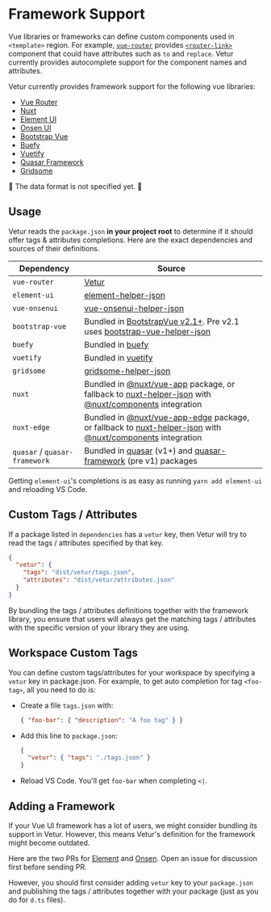 # Framework Support

Vue libraries or frameworks can define custom components used in `<template>` region. For example, [`vue-router`](https://router.vuejs.org/) provides [`<router-link>`](https://router.vuejs.org/api/#router-link) component that could have attributes such as `to` and `replace`. Vetur currently provides autocomplete support for the component names and attributes.

Vetur currently provides framework support for the following vue libraries:

- [Vue Router](https://router.vuejs.org/)
- [Nuxt](https://nuxtjs.org/)
- [Element UI](https://element.eleme.io/#/)
- [Onsen UI](https://onsen.io/)
- [Bootstrap Vue](https://bootstrap-vue.js.org/)
- [Buefy](https://buefy.org/)
- [Vuetify](https://vuetifyjs.com/en/)
- [Quasar Framework](https://quasar.dev/)
- [Gridsome](https://gridsome.org/)

🚧 The data format is not specified yet. 🚧

## Usage

Vetur reads the `package.json` **in your project root** to determine if it should offer tags & attributes completions. Here are the exact dependencies and sources of their definitions.

| Dependency | Source |
|---|---|
| `vue-router` | [Vetur](https://github.com/vuejs/vetur/blob/master/server/src/modes/template/tagProviders/routerTags.ts) |
| `element-ui` | [element-helper-json](https://github.com/ElementUI/element-helper-json) |
| `vue-onsenui` | [vue-onsenui-helper-json](https://www.npmjs.com/package/vue-onsenui-helper-json) |
| `bootstrap-vue` | Bundled in [BootstrapVue v2.1+](https://www.npmjs.com/package/bootstrap-vue). Pre v2.1 uses [bootstrap-vue-helper-json](https://github.com/bootstrap-vue/bootstrap-vue-helper-json) |
| `buefy` | Bundled in [buefy](https://www.npmjs.com/package/buefy) |
| `vuetify` | Bundled in [vuetify](https://www.npmjs.com/package/vuetify) |
| `gridsome` | [gridsome-helper-json](https://github.com/gridsome/gridsome-helper-json) |
| `nuxt` | Bundled in [@nuxt/vue-app](https://www.npmjs.com/package/@nuxt/vue-app) package, or fallback to [nuxt-helper-json](https://github.com/nuxt-community/nuxt-helper-json) with [@nuxt/components](https://github.com/nuxt/components) integration |
| `nuxt-edge` | Bundled in [@nuxt/vue-app-edge](https://www.npmjs.com/package/@nuxt/vue-app-edge) package, or fallback to [nuxt-helper-json](https://github.com/nuxt-community/nuxt-helper-json) with [@nuxt/components](https://github.com/nuxt/components) integration |
| `quasar` / `quasar-framework` | Bundled in [quasar](https://www.npmjs.com/package/quasar) (v1+) and [quasar-framework](https://www.npmjs.com/package/quasar-framework) (pre v1) packages |

Getting `element-ui`'s completions is as easy as running `yarn add element-ui` and reloading VS Code.

## Custom Tags / Attributes

If a package listed in `dependencies` has a `vetur` key, then Vetur will try to read the tags / attributes specified by that key.

```json
{
  "vetur": {
    "tags": "dist/vetur/tags.json",
    "attributes": "dist/vetur/attributes.json"
  }
}
```

By bundling the tags / attributes definitions together with the framework library, you ensure that users will always get the matching tags / attributes with the specific version of your library they are using.

## Workspace Custom Tags

You can define custom tags/attributes for your workspace by specifying a `vetur` key in package.json. For example, to get auto completion for tag `<foo-tag>`, all you need to do is:

- Create a file `tags.json` with:

  ```json
  { "foo-bar": { "description": "A foo tag" } }
  ```

- Add this line to `package.json`:

  ```json
  {
    "vetur": { "tags": "./tags.json" }
  }
  ```

- Reload VS Code. You'll get `foo-bar` when completing `<|`.

## Adding a Framework

If your Vue UI framework has a lot of users, we might consider bundling its support in Vetur. However, this means Vetur's definition for the framework might become outdated.

Here are the two PRs for [Element](https://github.com/vuejs/vetur/pull/234) and [Onsen](https://github.com/vuejs/vetur/pull/308). Open an issue for discussion first before sending PR.

However, you should first consider adding `vetur` key to your `package.json` and publishing the tags / attributes together with your package (just as you do for `d.ts` files).
